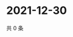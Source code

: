 # 2021-12-30

共 0 条

<!-- BEGIN WEIBO -->
<!-- 最后更新时间 Thu Dec 30 2021 17:00:34 GMT+0800 (China Standard Time) -->

<!-- END WEIBO -->
